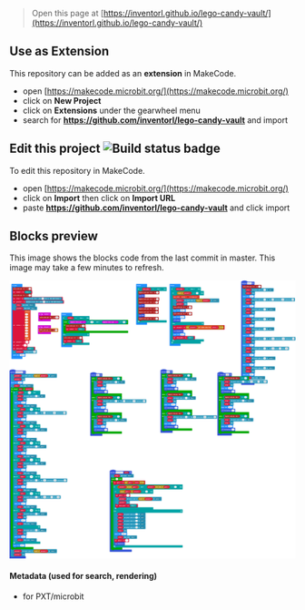 
> Open this page at [https://inventorl.github.io/lego-candy-vault/](https://inventorl.github.io/lego-candy-vault/)

## Use as Extension

This repository can be added as an **extension** in MakeCode.

* open [https://makecode.microbit.org/](https://makecode.microbit.org/)
* click on **New Project**
* click on **Extensions** under the gearwheel menu
* search for **https://github.com/inventorl/lego-candy-vault** and import

## Edit this project ![Build status badge](https://github.com/inventorl/lego-candy-vault/workflows/MakeCode/badge.svg)

To edit this repository in MakeCode.

* open [https://makecode.microbit.org/](https://makecode.microbit.org/)
* click on **Import** then click on **Import URL**
* paste **https://github.com/inventorl/lego-candy-vault** and click import

## Blocks preview

This image shows the blocks code from the last commit in master.
This image may take a few minutes to refresh.

![A rendered view of the blocks](https://github.com/inventorl/lego-candy-vault/raw/master/.github/makecode/blocks.png)

#### Metadata (used for search, rendering)

* for PXT/microbit
<script src="https://makecode.com/gh-pages-embed.js"></script><script>makeCodeRender("{{ site.makecode.home_url }}", "{{ site.github.owner_name }}/{{ site.github.repository_name }}");</script>
